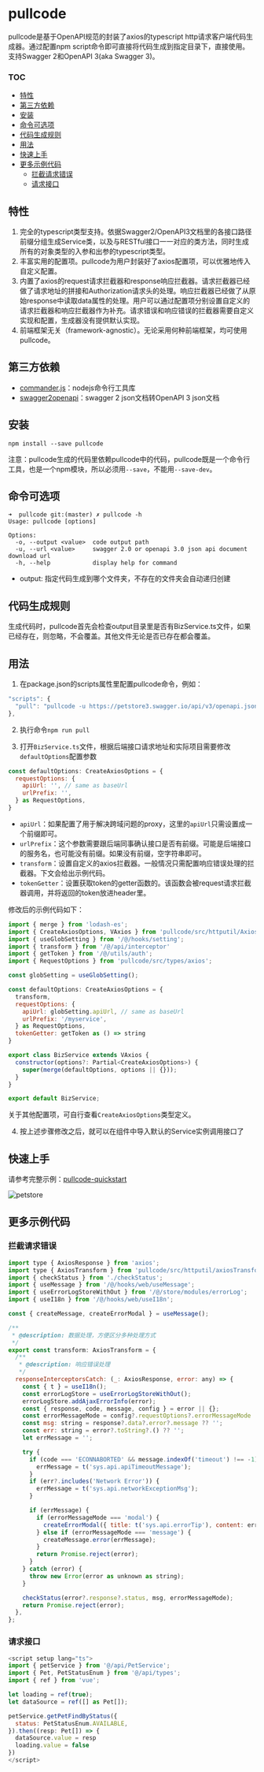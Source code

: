 # pullcode

pullcode是基于OpenAPI规范的封装了axios的typescript http请求客户端代码生成器。通过配置npm script命令即可直接将代码生成到指定目录下，直接使用。支持Swagger 2和OpenAPI 3(aka Swagger 3)。  

<!-- START doctoc generated TOC please keep comment here to allow auto update -->
<!-- DON'T EDIT THIS SECTION, INSTEAD RE-RUN doctoc TO UPDATE -->
### TOC

- [特性](#%E7%89%B9%E6%80%A7)
- [第三方依赖](#%E7%AC%AC%E4%B8%89%E6%96%B9%E4%BE%9D%E8%B5%96)
- [安装](#%E5%AE%89%E8%A3%85)
- [命令可选项](#%E5%91%BD%E4%BB%A4%E5%8F%AF%E9%80%89%E9%A1%B9)
- [代码生成规则](#%E4%BB%A3%E7%A0%81%E7%94%9F%E6%88%90%E8%A7%84%E5%88%99)
- [用法](#%E7%94%A8%E6%B3%95)
- [快速上手](#%E5%BF%AB%E9%80%9F%E4%B8%8A%E6%89%8B)
- [更多示例代码](#%E6%9B%B4%E5%A4%9A%E7%A4%BA%E4%BE%8B%E4%BB%A3%E7%A0%81)
  - [拦截请求错误](#%E6%8B%A6%E6%88%AA%E8%AF%B7%E6%B1%82%E9%94%99%E8%AF%AF)
  - [请求接口](#%E8%AF%B7%E6%B1%82%E6%8E%A5%E5%8F%A3)

<!-- END doctoc generated TOC please keep comment here to allow auto update -->

## 特性

1. 完全的typescript类型支持。依据Swagger2/OpenAPI3文档里的各接口路径前缀分组生成Service类，以及与RESTful接口一一对应的类方法，同时生成所有的对象类型的入参和出参的typescript类型。
2. 丰富实用的配置项。pullcode为用户封装好了axios配置项，可以优雅地传入自定义配置。
3. 内置了axios的request请求拦截器和response响应拦截器。请求拦截器已经做了请求地址的拼接和Authorization请求头的处理。响应拦截器已经做了从原始response中读取data属性的处理。用户可以通过配置项分别设置自定义的请求拦截器和响应拦截器作为补充。请求错误和响应错误的拦截器需要自定义实现和配置，生成器没有提供默认实现。
4. 前端框架无关（framework-agnostic）。无论采用何种前端框架，均可使用pullcode。

## 第三方依赖

* [commander.js](https://github.com/tj/commander.js)：nodejs命令行工具库
* [swagger2openapi](https://github.com/Mermade/oas-kit/blob/main/packages/swagger2openapi/README.md)：swagger 2 json文档转OpenAPI 3 json文档

## 安装

```shell
npm install --save pullcode
```

注意：pullcode生成的代码里依赖pullcode中的代码，pullcode既是一个命令行工具，也是一个npm模块，所以必须用`--save`，不能用`--save-dev`。

## 命令可选项

```shell
➜  pullcode git:(master) ✗ pullcode -h                                           
Usage: pullcode [options]

Options:
  -o, --output <value>  code output path
  -u, --url <value>     swagger 2.0 or openapi 3.0 json api document download url
  -h, --help            display help for command
```

* output: 指定代码生成到哪个文件夹，不存在的文件夹会自动递归创建

## 代码生成规则

生成代码时，pullcode首先会检查output目录里是否有BizService.ts文件，如果已经存在，则忽略，不会覆盖。其他文件无论是否已存在都会覆盖。

## 用法

1. 在package.json的scripts属性里配置pullcode命令，例如：

```javascript
"scripts": {
  "pull": "pullcode -u https://petstore3.swagger.io/api/v3/openapi.json -o src/api"
},
```

2. 执行命令`npm run pull`

3. 打开`BizService.ts`文件，根据后端接口请求地址和实际项目需要修改`defaultOptions`配置参数

```javascript
const defaultOptions: CreateAxiosOptions = {
  requestOptions: {
    apiUrl: '', // same as baseUrl
    urlPrefix: '',
  } as RequestOptions,
}
```

- `apiUrl`：如果配置了用于解决跨域问题的proxy，这里的`apiUrl`只需设置成一个前缀即可。
- `urlPrefix`：这个参数需要跟后端同事确认接口是否有前缀。可能是后端接口的服务名，也可能没有前缀。如果没有前缀，空字符串即可。
- `transform`：设置自定义的axios拦截器。一般情况只需配置响应错误处理的拦截器。下文会给出示例代码。
- `tokenGetter`：设置获取token的getter函数的。该函数会被request请求拦截器调用，并将返回的token放进header里。

修改后的示例代码如下：

```javascript
import { merge } from 'lodash-es';
import { CreateAxiosOptions, VAxios } from 'pullcode/src/httputil/Axios';
import { useGlobSetting } from '/@/hooks/setting';
import { transform } from '/@/api/interceptor'
import { getToken } from '/@/utils/auth';
import { RequestOptions } from 'pullcode/src/types/axios';

const globSetting = useGlobSetting();

const defaultOptions: CreateAxiosOptions = {
  transform,
  requestOptions: {
    apiUrl: globSetting.apiUrl, // same as baseUrl
    urlPrefix: '/myservice',
  } as RequestOptions,
  tokenGetter: getToken as () => string
}

export class BizService extends VAxios {
  constructor(options?: Partial<CreateAxiosOptions>) {
    super(merge(defaultOptions, options || {}));
  }
}

export default BizService;
```

关于其他配置项，可自行查看`CreateAxiosOptions`类型定义。

4. 按上述步骤修改之后，就可以在组件中导入默认的Service实例调用接口了

## 快速上手

请参考完整示例：[pullcode-quickstart](https://github.com/wubin1989/pullcode/tree/master/examples/pullcode-quickstart)

![petstore](./petstore.png)

## 更多示例代码
### 拦截请求错误

```javascript
import type { AxiosResponse } from 'axios';
import type { AxiosTransform } from 'pullcode/src/httputil/axiosTransform';
import { checkStatus } from './checkStatus';
import { useMessage } from '/@/hooks/web/useMessage';
import { useErrorLogStoreWithOut } from '/@/store/modules/errorLog';
import { useI18n } from '/@/hooks/web/useI18n';

const { createMessage, createErrorModal } = useMessage();

/**
 * @description: 数据处理，方便区分多种处理方式
 */
export const transform: AxiosTransform = {
  /**
   * @description: 响应错误处理
   */
  responseInterceptorsCatch: (_: AxiosResponse, error: any) => {
    const { t } = useI18n();
    const errorLogStore = useErrorLogStoreWithOut();
    errorLogStore.addAjaxErrorInfo(error);
    const { response, code, message, config } = error || {};
    const errorMessageMode = config?.requestOptions?.errorMessageMode || 'none';
    const msg: string = response?.data?.error?.message ?? '';
    const err: string = error?.toString?.() ?? '';
    let errMessage = '';

    try {
      if (code === 'ECONNABORTED' && message.indexOf('timeout') !== -1) {
        errMessage = t('sys.api.apiTimeoutMessage');
      }
      if (err?.includes('Network Error')) {
        errMessage = t('sys.api.networkExceptionMsg');
      }

      if (errMessage) {
        if (errorMessageMode === 'modal') {
          createErrorModal({ title: t('sys.api.errorTip'), content: errMessage });
        } else if (errorMessageMode === 'message') {
          createMessage.error(errMessage);
        }
        return Promise.reject(error);
      }
    } catch (error) {
      throw new Error(error as unknown as string);
    }

    checkStatus(error?.response?.status, msg, errorMessageMode);
    return Promise.reject(error);
  },
};
```

### 请求接口

```javascript
<script setup lang="ts">
import { petService } from '@/api/PetService';
import { Pet, PetStatusEnum } from '@/api/types';
import { ref } from 'vue';

let loading = ref(true);
let dataSource = ref([] as Pet[]);

petService.getPetFindByStatus({
  status: PetStatusEnum.AVAILABLE,
}).then((resp: Pet[]) => {
  dataSource.value = resp
  loading.value = false
})
</script>
```
